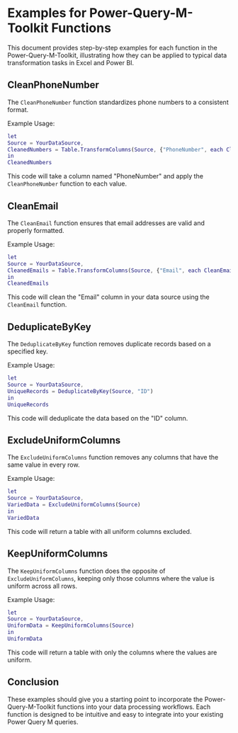 # Examples for Power-Query-M-Toolkit Functions

This document provides step-by-step examples for each function in the Power-Query-M-Toolkit, illustrating how they can be applied to typical data transformation tasks in Excel and Power BI.

## CleanPhoneNumber

The `CleanPhoneNumber` function standardizes phone numbers to a consistent format.

Example Usage:

```m
let
Source = YourDataSource,
CleanedNumbers = Table.TransformColumns(Source, {"PhoneNumber", each CleanPhoneNumber(_)})
in
CleanedNumbers
```

This code will take a column named "PhoneNumber" and apply the `CleanPhoneNumber` function to each value.

## CleanEmail

The `CleanEmail` function ensures that email addresses are valid and properly formatted.

Example Usage:


```m
let
Source = YourDataSource,
CleanedEmails = Table.TransformColumns(Source, {"Email", each CleanEmail(_)})
in
CleanedEmails
```

This code will clean the "Email" column in your data source using the `CleanEmail` function.

## DeduplicateByKey

The `DeduplicateByKey` function removes duplicate records based on a specified key.

Example Usage:


```m
let
Source = YourDataSource,
UniqueRecords = DeduplicateByKey(Source, "ID")
in
UniqueRecords
```

This code will deduplicate the data based on the "ID" column.

## ExcludeUniformColumns

The `ExcludeUniformColumns` function removes any columns that have the same value in every row.

Example Usage:


```m
let
Source = YourDataSource,
VariedData = ExcludeUniformColumns(Source)
in
VariedData
```

This code will return a table with all uniform columns excluded.

## KeepUniformColumns

The `KeepUniformColumns` function does the opposite of `ExcludeUniformColumns`, keeping only those columns where the value is uniform across all rows.

Example Usage:


```m
let
Source = YourDataSource,
UniformData = KeepUniformColumns(Source)
in
UniformData
```

This code will return a table with only the columns where the values are uniform.

## Conclusion

These examples should give you a starting point to incorporate the Power-Query-M-Toolkit functions into your data processing workflows. Each function is designed to be intuitive and easy to integrate into your existing Power Query M queries.
